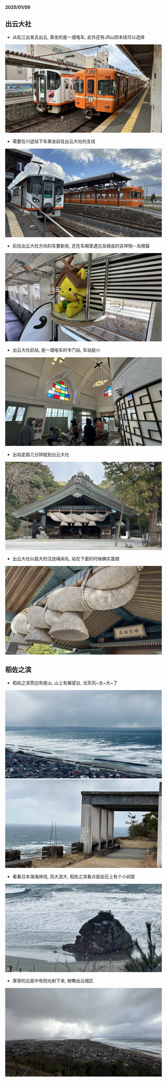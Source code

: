 __2025/01/09__
## 出云大社


- 从松江出发去出云, 乘坐的是一畑电车, 此外还有JR山阴本线可以选择

![image](./Shimane_Izumo/IMG_2970.jpg)

- 需要在川迹站下车乘坐前往出云大社的支线

![image](./Shimane_Izumo/IMG_3004.jpg)

- 前往出云大社方向的车要新些, 还在车厢里遇见岛根县的吉祥物--岛根猫

![image](./Shimane_Izumo/IMG_3006.jpg)

- 出云大社前站, 是一畑电车的专门站, 车站挺小

![image](./Shimane_Izumo/IMG_3088.jpg)

- 出站走路几分钟就到出云大社

![image](./Shimane_Izumo/IMG_3032.jpg)

- 出云大社以超大的注连绳闻名, 站在下面的时候确实震撼

![image](./Shimane_Izumo/IMG_3027.jpg)

## 稻佐之滨

- 稻佐之滨旁边有座山, 山上有展望台, 当天风~太~大~了

![image](./Shimane_Izumo/IMG_3042.jpg)
![image](./Shimane_Izumo/IMG_3048.jpg)

- 看看日本海海岸线, 风大浪大, 稻佐之滨看点是岩石上有个小祠堂

![image](./Shimane_Izumo/IMG_3051.jpg)

- 厚厚的云层中有阳光射下来, 俯瞰出云城区

![image](./Shimane_Izumo/IMG_3064.jpg)